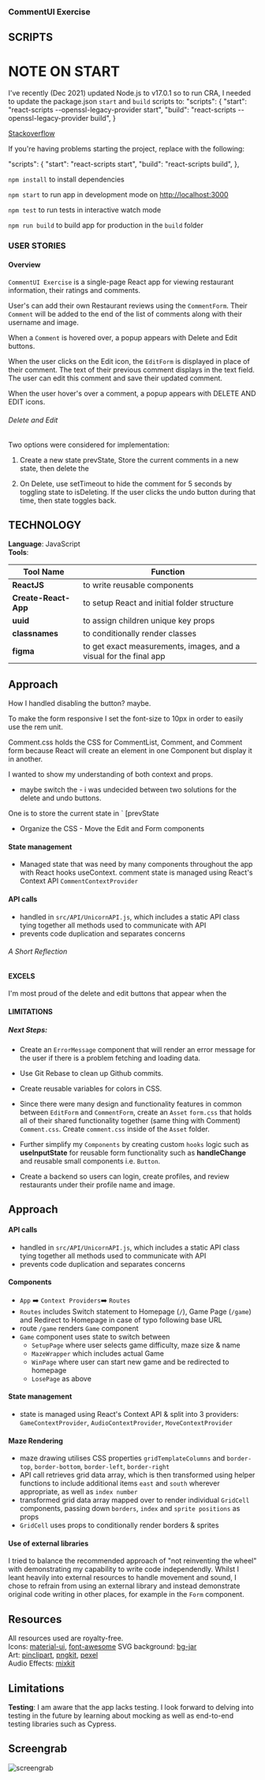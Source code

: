 ### CommentUI Exercise

## SCRIPTS
# NOTE ON START 
I've recently (Dec 2021) updated Node.js to v17.0.1 so to run CRA, I needed to update the package.json `start` and `build` scripts to: 
  "scripts": {
    "start": "react-scripts --openssl-legacy-provider start",
    "build": "react-scripts --openssl-legacy-provider build",
    }

[Stackoverflow](https://stackoverflow.com/questions/69665222/node-17-0-1-causes-some-error-digital-envelope-routinesunsupported)

If you're having problems starting the project, replace with the following:

  "scripts": {
    "start": "react-scripts start",
    "build": "react-scripts build",
  },


`npm install` to install dependencies 

`npm start` to run app in development mode on [http://localhost:3000](http://localhost:3000)

`npm test` to run tests in interactive watch mode

`npm run build` to build app for production in the `build` folder

### USER STORIES 
#### Overview

`CommentUI Exercise` is a single-page React app for viewing restaurant information, their ratings and comments. 

User's can add their own Restaurant reviews using the `CommentForm`. Their `Comment` will be added to the end of the list of comments along with their username and image.

When a `Comment` is hovered over, a popup appears with Delete and Edit buttons. 

When the user clicks on the Edit icon, the `EditForm` is displayed in place of their comment. The text of their previous comment displays in the text field. The user can edit this comment and save their updated comment. 

When the user hover's over a comment, a popup appears with DELETE AND EDIT icons. 



###### Delete and Edit


Two options were considered for implementation:

1. Create a new state prevState, Store the current comments in a new state, then delete the

2. On Delete, use setTimeout to hide the comment for 5 seconds by toggling state to isDeleting. If the user clicks the undo button during that time, then state toggles back.  

## TECHNOLOGY

**Language**: JavaScript  
**Tools**:   

|Tool Name|Function|
|---|---|
|**ReactJS**|to write reusable components|
|**Create-React-App**|to setup React and initial folder structure|
|**uuid**|to assign children unique key props|
|**classnames**|to conditionally render classes|
|**figma**|to get exact measurements, images, and a visual for the final app |

## Approach 

How I handled disabling the button? maybe. 

<!-- index.css -->
To make the form responsive I set the font-size to 10px in order to easily use the rem unit. 

<!-- Comment.css -->
<!-- should be moved to the asset file called comment.css -->
Comment.css holds the CSS for CommentList, Comment, and Comment form because React will create an element in one Component but display it in another.

I wanted to show my understanding of both context and props. 

- maybe switch the - i was undecided between two solutions for the delete and undo buttons. 

One is to store the current state in ` [prevState
- Organize the CSS - Move the Edit and Form components


#### State management
* Managed state that was need by many components throughout the app with React hooks useContext. comment state is managed using React's Context API `CommentContextProvider`

#### API calls
* handled in `src/API/UnicornAPI.js`, which includes a static API class tying together all methods used to communicate with API
* prevents code duplication and separates concerns

###### A Short Reflection



#### EXCELS

I'm most proud of the delete and edit buttons that appear when the 
#### LIMITATIONS
##### Next Steps:

- Create an `ErrorMessage` component that will render an error message for the user if there is a problem fetching and loading data.

- Use Git Rebase to clean up Github commits. 

- Create reusable variables for colors in CSS.

- Since there were many design and functionality features in common between `EditForm` and `CommentForm`, create an `Asset` `form.css` that holds all of their shared functionality together (same thing with Comment) `Comment.css`. Create `comment.css` inside of the `Asset` folder.

- Further simplify my `Components` by creating custom `hooks` logic such as **useInputState** for reusable form functionality such as **handleChange** and reusable small components i.e. `Button`.

- Create a backend so users can login, create profiles, and review restaurants under their profile name and image. 




## Approach 

#### API calls
* handled in `src/API/UnicornAPI.js`, which includes a static API class tying together all methods used to communicate with API
* prevents code duplication and separates concerns

#### Components
* `App` ➡️ `Context Providers`➡️ `Routes`
* `Routes` includes Switch statement to Homepage (`/`), Game Page (`/game`) and Redirect to Homepage in case of typo following base URL
* route `/game` renders `Game` component
* `Game` component uses state to switch between
	* `SetupPage` where user selects game difficulty, maze size & name
	* `MazeWrapper` which includes actual Game
	* `WinPage` where user can start new game and be redirected to homepage
	* `LosePage` as above

#### State management
* state is managed using React's Context API & split into 3 providers: `GameContextProvider`, `AudioContextProvider`, `MoveContextProvider`

#### Maze Rendering
* maze drawing utilises CSS properties `gridTemplateColumns` and `border-top`, `border-bottom`, `border-left`, `border-right`
* API call retrieves grid data array, which is then transformed using helper functions to include additional items `east` and `south` wherever appropriate, as well as `index number`
* transformed grid data array mapped over to render individual `GridCell` components, passing down `borders`, `index` and `sprite positions` as props
* `GridCell` uses props to conditionally render borders & sprites

#### Use of external libraries
I tried to balance the recommended approach of "not reinventing the wheel" with demonstrating my capability to write code independendly. Whilst I leant heavily into external resources to handle movement and sound, I chose to refrain from using an external library and instead demonstrate original code writing in other places, for example in the `Form` component.



## Resources

All resources used are royalty-free.  
Icons: [material-ui](https://phosphoricons.com/), [font-awesome](https://fontawesome.com/)
SVG background: [bg-jar](https://bgjar.com/)  
Art: [pinclipart](https://www.pinclipart.com/), [pngkit](https://www.pngkit.com/), [pexel](https://www.pexels.com/)  
Audio Effects: [mixkit](https://mixkit.co/free-sound-effects/game)

## Limitations

**Testing**: I am aware that the app lacks testing. I look forward to delving into testing in the future by learning about mocking as well as end-to-end testing libraries such as Cypress. 
## Screengrab 

![screengrab](./src/Assets/Imgs/screengrab.png)
